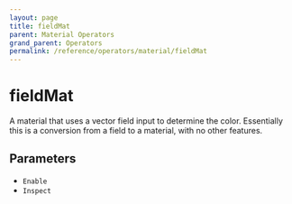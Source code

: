 ```yaml
---
layout: page
title: fieldMat
parent: Material Operators
grand_parent: Operators
permalink: /reference/operators/material/fieldMat
---
```


# fieldMat

A material that uses a vector field input to determine
the color. Essentially this is a conversion from a
field to a material, with no other features.

## Parameters

* `Enable`
* `Inspect`
